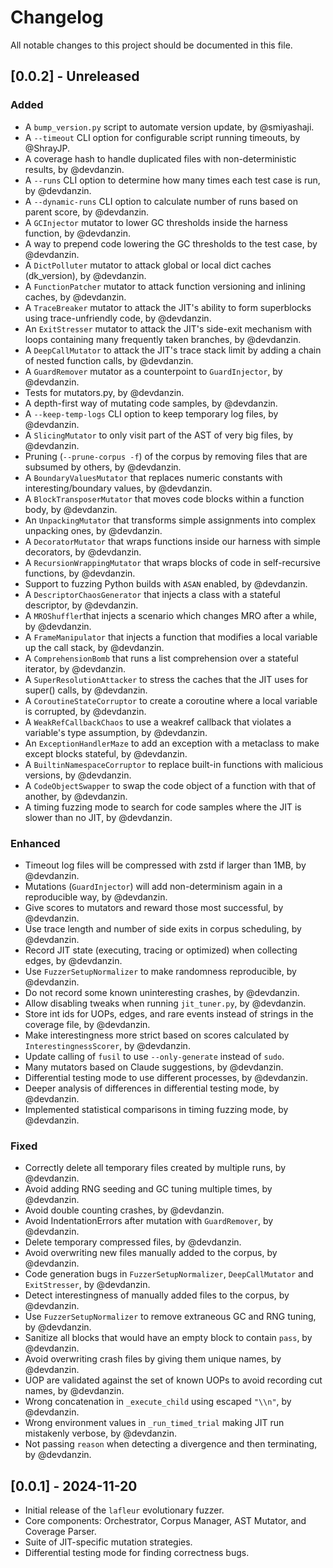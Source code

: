 # Changelog

All notable changes to this project should be documented in this file.

## [0.0.2] - Unreleased

### Added

- A `bump_version.py` script to automate version update, by @smiyashaji.
- A `--timeout` CLI option for configurable script running timeouts, by @ShrayJP.
- A coverage hash to handle duplicated files with non-deterministic results, by @devdanzin.
- A `--runs` CLI option to determine how many times each test case is run, by @devdanzin.
- A `--dynamic-runs` CLI option to calculate number of runs based on parent score, by @devdanzin.
- A `GCInjector` mutator to lower GC thresholds inside the harness function, by @devdanzin.
- A way to prepend code lowering the GC thresholds to the test case, by @devdanzin.
- A `DictPolluter` mutator to attack global or local dict caches (dk_version), by @devdanzin.
- A `FunctionPatcher` mutator to attack function versioning and inlining caches, by @devdanzin.
- A `TraceBreaker` mutator to attack the JIT's ability to form superblocks using trace-unfriendly code, by @devdanzin.
- An `ExitStresser` mutator to attack the JIT's side-exit mechanism with loops containing many frequently taken branches, by @devdanzin.
- A `DeepCallMutator` to attack the JIT's trace stack limit by adding a chain of nested function calls, by @devdanzin.
- A `GuardRemover` mutator as a counterpoint to `GuardInjector`, by @devdanzin.
- Tests for mutators.py, by @devdanzin.
- A depth-first way of mutating code samples, by @devdanzin.
- A `--keep-temp-logs` CLI option to keep temporary log files, by @devdanzin.
- A `SlicingMutator` to only visit part of the AST of very big files, by @devdanzin.
- Pruning (`--prune-corpus -f`) of the corpus by removing files that are subsumed by others, by @devdanzin.
- A `BoundaryValuesMutator` that replaces numeric constants with interesting/boundary values, by @devdanzin.
- A `BlockTransposerMutator` that moves code blocks within a function body, by @devdanzin.
- An `UnpackingMutator` that transforms simple assignments into complex unpacking ones, by @devdanzin.
- A `DecoratorMutator` that wraps functions inside our harness with simple decorators, by @devdanzin.
- A `RecursionWrappingMutator` that wraps blocks of code in self-recursive functions, by @devdanzin.
- Support to fuzzing Python builds with `ASAN` enabled, by @devdanzin.
- A `DescriptorChaosGenerator` that injects a class with a stateful descriptor, by @devdanzin.
- A `MROShuffler`that injects a scenario which changes MRO after a while, by @devdanzin.
- A `FrameManipulator` that injects a function that modifies a local variable up the call stack, by @devdanzin.
- A `ComprehensionBomb` that runs a list comprehension over a stateful iterator, by @devdanzin.
- A `SuperResolutionAttacker` to stress the caches that the JIT uses for super() calls, by @devdanzin.
- A `CoroutineStateCorruptor` to create a coroutine where a local variable is corrupted, by @devdanzin.
- A `WeakRefCallbackChaos` to use a weakref callback that violates a variable's type assumption, by @devdanzin.
- An `ExceptionHandlerMaze` to add an exception with a metaclass to make except blocks stateful, by @devdanzin.
- A `BuiltinNamespaceCorruptor` to replace built-in functions with malicious versions, by @devdanzin.
- A `CodeObjectSwapper` to swap the code object of a function with that of another, by @devdanzin.
- A timing fuzzing mode to search for code samples where the JIT is slower than no JIT, by @devdanzin.


### Enhanced

- Timeout log files will be compressed with zstd if larger than 1MB, by @devdanzin.
- Mutations (`GuardInjector`) will add non-determinism again in a reproducible way, by @devdanzin.
- Give scores to mutators and reward those most successful, by @devdanzin.
- Use trace length and number of side exits in corpus scheduling, by @devdanzin.
- Record JIT state (executing, tracing or optimized) when collecting edges, by @devdanzin.
- Use `FuzzerSetupNormalizer` to make randomness reproducible, by @devdanzin.
- Do not record some known uninteresting crashes, by @devdanzin.
- Allow disabling tweaks when running `jit_tuner.py`, by @devdanzin.
- Store int ids for UOPs, edges, and rare events instead of strings in the coverage file, by @devdanzin.
- Make interestingness more strict based on scores calculated by `InterestingnessScorer`, by @devdanzin.
- Update calling of `fusil` to use `--only-generate` instead of `sudo`.
- Many mutators based on Claude suggestions, by @devdanzin.
- Differential testing mode to use different processes, by @devdanzin.
- Deeper analysis of differences in differential testing mode, by @devdanzin.
- Implemented statistical comparisons in timing fuzzing mode, by @devdanzin.


### Fixed

- Correctly delete all temporary files created by multiple runs, by @devdanzin.
- Avoid adding RNG seeding and GC tuning multiple times, by @devdanzin.
- Avoid double counting crashes, by @devdanzin.
- Avoid IndentationErrors after mutation with `GuardRemover`, by @devdanzin.
- Delete temporary compressed files, by @devdanzin.
- Avoid overwriting new files manually added to the corpus, by @devdanzin.
- Code generation bugs in `FuzzerSetupNormalizer`, `DeepCallMutator` and `ExitStresser`, by @devdanzin.
- Detect interestingness of manually added files to the corpus, by @devdanzin.
- Use `FuzzerSetupNormalizer` to remove extraneous GC and RNG tuning, by @devdanzin.
- Sanitize all blocks that would have an empty block to contain `pass`, by @devdanzin.
- Avoid overwriting crash files by giving them unique names, by @devdanzin.
- UOP are validated against the set of known UOPs to avoid recording cut names, by @devdanzin.
- Wrong concatenation in `_execute_child` using escaped `"\\n"`, by @devdanzin.
- Wrong environment values in `_run_timed_trial` making JIT run mistakenly verbose, by @devdanzin.
- Not passing `reason` when detecting a divergence and then terminating, by @devdanzin.


## [0.0.1] - 2024-11-20

- Initial release of the `lafleur` evolutionary fuzzer.
- Core components: Orchestrator, Corpus Manager, AST Mutator, and Coverage Parser.
- Suite of JIT-specific mutation strategies.
- Differential testing mode for finding correctness bugs.
